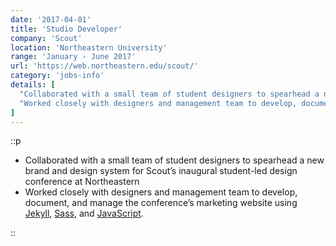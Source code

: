 ```yaml
---
date: '2017-04-01'
title: 'Studio Developer'
company: 'Scout'
location: 'Northeastern University'
range: 'January - June 2017'
url: 'https://web.northeastern.edu/scout/'
category: 'jobs-info'
details: [
  "Collaborated with a small team of student designers to spearhead a new brand and design system for Scout’s inaugural student-led design conference at Northeastern",
  "Worked closely with designers and management team to develop, document, and manage the conference’s marketing website using Jekyll, Sass, and JavaScript"
]
---
```


::p
  - Collaborated with a small team of student designers
    to spearhead a new brand and design system for
    Scout’s inaugural student-led design conference at Northeastern
  - Worked closely with designers and management team
    to develop, document, and manage the conference’s marketing website
    using [Jekyll](), [Sass](), and [JavaScript]().

::
